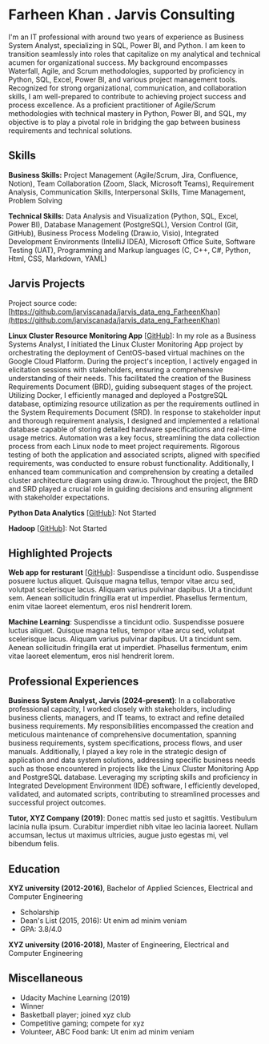 # Farheen Khan . Jarvis Consulting

I'm an IT professional with around two years of experience as Business System Analyst, specializing in SQL, Power BI, and Python. I am keen to transition seamlessly into roles that capitalize on my analytical and technical acumen for organizational success. My background encompasses Waterfall, Agile, and Scrum methodologies, supported by proficiency in Python, SQL, Excel, Power BI, and various project management tools. Recognized for strong organizational, communication, and collaboration skills, I am well-prepared to contribute to achieving project success and process excellence. As a proficient practitioner of Agile/Scrum methodologies with technical mastery in Python, Power BI, and SQL, my objective is to play a pivotal role in bridging the gap between business requirements and technical solutions.

## Skills

**Business Skills:** Project Management (Agile/Scrum, Jira, Confluence, Notion), Team Collaboration (Zoom, Slack, Microsoft Teams), Requirement Analysis, Communication Skills, Interpersonal Skills, Time Management, Problem Solving

**Technical Skills:** Data Analysis and Visualization (Python, SQL, Excel, Power BI), Database Management (PostgreSQL), Version Control (Git, GitHub), Business Process Modeling (Draw.io, Visio), Integrated Development Environments (IntelliJ IDEA), Microsoft Office Suite, Software Testing (UAT), Programming and Markup languages (C, C++, C#, Python, Html, CSS, Markdown, YAML)

## Jarvis Projects

Project source code: [https://github.com/jarviscanada/jarvis_data_eng_FarheenKhan](https://github.com/jarviscanada/jarvis_data_eng_FarheenKhan)


**Linux Cluster Resource Monitoring App** [[GitHub](https://github.com/jarviscanada/jarvis_data_eng_FarheenKhan/tree/master/linux_sql)]: In my role as a Business Systems Analyst, I initiated the Linux Cluster Monitoring App project by orchestrating the deployment of CentOS-based virtual machines on the Google Cloud Platform. During the project's inception, I actively engaged in elicitation sessions with stakeholders, ensuring a comprehensive understanding of their needs. This facilitated the creation of the Business Requirements Document (BRD), guiding subsequent stages of the project. Utilizing Docker, I efficiently managed and deployed a PostgreSQL database, optimizing resource utilization as per the requirements outlined in the System Requirements Document (SRD). In response to stakeholder input and thorough requirement analysis, I designed and implemented a relational database capable of storing detailed hardware specifications and real-time usage metrics. Automation was a key focus, streamlining the data collection process from each Linux node to meet project requirements. Rigorous testing of both the application and associated scripts, aligned with specified requirements, was conducted to ensure robust functionality. Additionally, I enhanced team communication and comprehension by creating a detailed cluster architecture diagram using draw.io. Throughout the project, the BRD and SRD played a crucial role in guiding decisions and ensuring alignment with stakeholder expectations.

**Python Data Analytics** [[GitHub](https://github.com/jarviscanada/jarvis_data_eng_FarheenKhan/tree/master/python_data_anlytics)]: Not Started

**Hadoop** [[GitHub](https://github.com/jarviscanada/jarvis_data_eng_FarheenKhan/tree/master/hadoop)]: Not Started


## Highlighted Projects
**Web app for resturant** [[GitHub](https://github.com/jarviscanada/jarvis_profile_builder)]: Suspendisse a tincidunt odio. Suspendisse posuere luctus aliquet. Quisque magna tellus, tempor vitae arcu sed, volutpat scelerisque lacus. Aliquam varius pulvinar dapibus. Ut a tincidunt sem. Aenean sollicitudin fringilla erat ut imperdiet. Phasellus fermentum, enim vitae laoreet elementum, eros nisl hendrerit lorem.

**Machine Learning**: Suspendisse a tincidunt odio. Suspendisse posuere luctus aliquet. Quisque magna tellus, tempor vitae arcu sed, volutpat scelerisque lacus. Aliquam varius pulvinar dapibus. Ut a tincidunt sem. Aenean sollicitudin fringilla erat ut imperdiet. Phasellus fermentum, enim vitae laoreet elementum, eros nisl hendrerit lorem.


## Professional Experiences

**Business System Analyst, Jarvis (2024-present)**: In a collaborative professional capacity, I worked closely with stakeholders, including business clients, managers, and IT teams, to extract and refine detailed business requirements. My responsibilities encompassed the creation and meticulous maintenance of comprehensive documentation, spanning business requirements, system specifications, process flows, and user manuals. Additionally, I played a key role in the strategic design of application and data system solutions, addressing specific business needs such as those encountered in projects like the Linux Cluster Monitoring App and PostgreSQL database. Leveraging my scripting skills and proficiency in Integrated Development Environment (IDE) software, I efficiently developed, validated, and automated scripts, contributing to streamlined processes and successful project outcomes.

**Tutor, XYZ Company (2019)**: Donec mattis sed justo et sagittis. Vestibulum lacinia nulla ipsum. Curabitur imperdiet nibh vitae leo lacinia laoreet. Nullam accumsan, lectus ut maximus ultricies, augue justo egestas mi, vel bibendum felis.


## Education
**XYZ university (2012-2016)**, Bachelor of Applied Sciences, Electrical and Computer Engineering
- Scholarship
- Dean's List (2015, 2016): Ut enim ad minim veniam
- GPA: 3.8/4.0

**XYZ university (2016-2018)**, Master of Engineering, Electrical and Computer Engineering


## Miscellaneous
- Udacity Machine Learning (2019)
- Winner
- Basketball player; joined xyz club
- Competitive gaming; compete for xyz
- Volunteer, ABC Food bank: Ut enim ad minim veniam